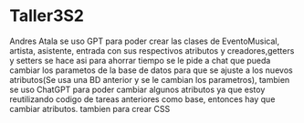 # Taller3S2
Andres Atala
se uso GPT para poder crear las clases de EventoMusical, artista, asistente, entrada con sus respectivos atributos y creadores,getters y setters se hace asi para ahorrar tiempo 
se le pide a chat que pueda cambiar los parametos de la base de datos para que se ajuste a los nuevos atributos(Se usa una BD anterior y se le cambian los parametros), tambien se uso ChatGPT para poder cambiar algunos atributos ya que estoy reutilizando codigo de tareas anteriores como base, entonces hay que cambiar atributos.
tambien para crear CSS

